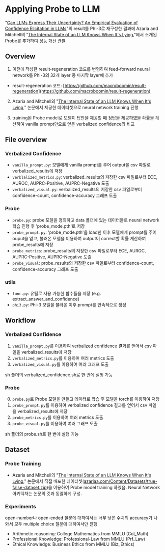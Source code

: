 Applying Probe to LLM
=============
"[Can LLMs Express Their Uncertainty? An Empirical Evaluation of Confidence Elicitation in LLMs](https://arxiv.org/abs/2306.13063)"의 result를 Phi-3로 재구성한 결과에 Azaria and Mitchell의 "[The Internal State of an LLM Knows When It's Lying.](https://arxiv.org/abs/2304.13734)"에서 소개된 Probe를 추가하여 성능 개선 관찰

## Overview
1) 이전에 작성한 result-regeneration 코드를 변형하여 feed-forward neural network를 Phi-3의 32개 layer 중 마지막 layer에 추가
+ result-regeneration 코드: [https://github.com/macroboomin/result-regeneration](https://github.com/macroboomin/result-regeneration)

2) Azaria and Mitchell의 "[The Internal State of an LLM Knows When It's Lying.](https://arxiv.org/abs/2304.13734)" 논문에서 제공한 데이터셋으로 neural network training 진행

3) training된 Probe model로 모델이 답안을 제공할 때 정답을 제공하였을 확률을 계산하여 vanilla prompt만으로 얻은 verbalized confidence와 비교

## File overview

### Verbalized Confidence
- `vanilla_prompt.py`: 모델에게 vanilla prompt를 주어 output을 csv 파일로 verbalized_results에 저장
- `verblalized_metrics.py`: verbalized_results의 저장한 csv 파일로부터 ECE, AUROC, AUPRC-Positive, AUPRC-Negative 도출
- `verbalized_visual.py`: verbalized_results의 저장한 csv 파일로부터 confidence-count, confidence-accuracy 그래프 도출

### Probe
- `probe.py`: probe 모델을 정의하고 data 폴더에 있는 데이터들로 neural network 학습 진행 후 'probe_mode.pth'로 저장
- `probe_prompt.py`: 'probe_mode.pth'을 load한 이후 모델에게 prompt를 주어 ouput을 얻고, 불러온 모델을 이용하여 output이 correct할 확률 계산하여 probe_results에 저장
- `probe_metrics`: probe_results의 저장한 csv 파일로부터 ECE, AUROC, AUPRC-Positive, AUPRC-Negative 도출
- `probe_visual`: probe_results의 저장한 csv 파일로부터 confidence-count, confidence-accuracy 그래프 도출

### utils
- `func.py`: 유틸로 사용 가능한 함수들을 저장 (e.g. extract_answer_and_confidence)
- `phi3.py`: Phi-3 모델을 불러온 이후 prompt를 연속적으로 생성

## Workflow

### Verbalized Confidence
1) `vanilla_prompt.py`를 이용하여 verbalized confidence 결과를 얻어서 csv 파일을 verbalized_results에 저장
2) `verbalized_metrics.py`를 이용하여 여러 metrics 도출
3) `verbalized_visual.py`를 이용하여 여러 그래프 도출

sh 폴더의 verbalized_confidence.sh로 한 번에 실행 가능

### Probe
0) `probe.py`로 Probe 모델을 만들고 데이터로 학습 후 모델을 torch를 이용하여 저장
1) `probe_prompt.py`를 이용하여 verbalized confidence 결과를 얻어서 csv 파일을 verbalized_results에 저장
2) `probe_metrics.py`를 이용하여 여러 metrics 도출
3) `probe_visual.py`를 이용하여 여러 그래프 도출

sh 폴더의 probe.sh로 한 번에 실행 가능

## Dataset

### Probe Training
+ Azaria and Mitchell의 "[The Internal State of an LLM Knows When It's Lying.](https://arxiv.org/abs/2304.13734)" 논문에서 직접 배포한 데이터셋([azariaa.com/Content/Datasets/true-false-dataset.zip](azariaa.com/Content/Datasets/true-false-dataset.zip))을 이용하여 Probe model training 하였음. Neural Network 아키텍쳐는 논문의 것과 동일하게 구성.

### Experiments
open-number나 open-ended 질문에 대하여서는 너무 낮은 수치의 accuracy가 나와서 모두 multiple choice 질문에 대하여서만 진행
+ Arithmetic reasoning: College Mathematics from MMLU (Col_Math)
+ Professional Knowledge: Professional-Law from MMLU (Prf_Law)
+ Ethical Knowledge: Business Ethics from MMLU (Biz_Ethics)
